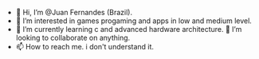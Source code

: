 - 👋 Hi, I’m @Juan Fernandes (Brazil).
- 👀 I’m interested in games progaming and apps in low and medium level.
- 🌱 I’m currently learning c and advanced hardware architecture.
 💞️ I’m looking to collaborate on anything.
- 📫 How to reach me. i don't understand it.
<!---
instagram:@residentsilent
juanfernande/juanfernande is a ✨ special ✨ repository because its `README.md` (this file) appears on your GitHub profile.
You can click the Preview link to take a look at your changes.
--->
